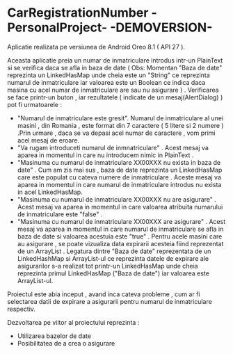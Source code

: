 # CarRegistrationNumber -PersonalProject- -DEMOVERSION-

Aplicatie realizata pe versiunea de Android Oreo 8.1 ( API 27 ).

Aceasta aplicatie preia un numar de inmatriculare introdus intr-un PlainText si se verifica daca se afla in baza de date ( Obs: Momentan "Baza de date" reprezinta un LinkedHasMap unde cheia este un "String" ce reprezinta numarul de inmatriculare iar valoarea este un Boolean ce indica daca masina cu acel numar de inmatriculare are sau nu asigurare ) . 
Verificarea se face printr-un buton , iar rezultatele ( indicate de un mesaj(AlertDialog) ) pot fi urmatoarele  :
- "Numarul de inmatriculare este gresit". Numarul de inmatriculare al unei masini , din Romania , este format din 7 caractere ( 5 litere si 2 numere ) .Prin urmare , daca se va depasi acel numar de caractere , vom primi acel mesaj de eroare.
- "Va rugam introduceti numarul de inmnatriculare" . Acest mesaj va aparea in momentul in care nu introducem nimic in PlainText .
- "Masinuma cu numarul de inmatriculare XX00XXX nu exista in baza de date" . Cum am zis mai sus , baza de date reprezinta un LinkedHasMap care este populat cu cateva numere de inmatriculare . Aceste mesaj va aparea in momentul in care numarul de inmatriculare introdus nu exista in acel LinkedHasMap.
- "Masinuma cu numarul de inmatriculare XX00XXX nu are asigurare" . Acest mesaj va aparea in momentul in care valoarea atribuita numarului de inmatriculare este "false" . 
- "Masinuma cu numarul de inmatriculare XX00XXX are asigurare" . Acest mesaj va aparea in momentul in care numarul de inmatriculare se afla in baza de date si valoarea acestuia este "true" . Pentru acele masini care au asigurare , se poate vizualiza data expirarii acesteia fiind reprezentat de un ArrayList . Legatura dintre "Baza de date" reprezentata de un LinkedHashMap si ArrayList-ul ce reprezinta datele de expirare ale asigurarilor s-a realizat tot printr-un LinkedHasMap unde cheia reprezinta primul LinkedHasMap ("Baza de date") iar valoarea este ArrayList-ul.

Proiectul este abia inceput , avand inca cateva probleme , cum ar fi selectarea datii de expirare a asigurarii pentru numarul de inmatriculare respectiv.

Dezvoltarea pe viitor al proiectului reprezinta :
- Utilizarea bazelor de date
- Posibilitatea de a crea o asigurare 
